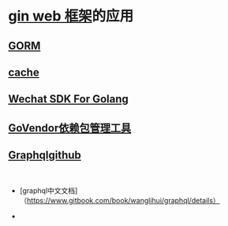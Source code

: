 # [gin web 框架](https://github.com/ningskyer/gin-doc-cn#install)的应用


## [GORM](https://jasperxu.github.io/gorm-zh/)


## [cache](https://github.com/gin-contrib/cache)

## [Wechat SDK For Golang](https://github.com/sozimosi/wechat)

## [GoVendor依赖包管理工具](https://github.com/kardianos/govendor)

## [Graphql](https://segmentfault.com/a/1190000004586237)[github](https://github.com/graphql-go/graphql)
   
   * [graphql中文文档]（https://www.gitbook.com/book/wanglihui/graphql/details）
   
   * 
